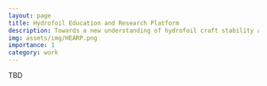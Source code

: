 ```yaml
---
layout: page
title: Hydrofoil Education and Research Platform
description: Towards a new understanding of hydrofoil craft stability and control
img: assets/img/HEARP.png
importance: 1
category: work
---
```


TBD
